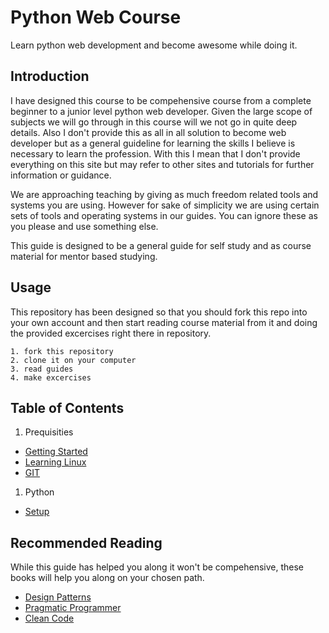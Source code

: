 # Python Web Course
Learn python web development and become awesome while doing it.

## Introduction
I have designed this course to be compehensive course from a complete beginner to a junior level python web developer.
Given the large scope of subjects we will go through in this course will we not go in quite deep details. Also I don't
provide this as all in all solution to become web developer but as a general guideline for learning the skills I
believe is necessary to learn the profession. With this I mean that I don't provide everything on this site but may
refer to other sites and tutorials for further information or guidance.

We are approaching teaching by giving as much freedom related tools and systems you are using. However for sake of
simplicity we are using certain sets of tools and operating systems in our guides. You can ignore these as you please and
use something else.

This guide is designed to be a general guide for self study and as course material for mentor based studying.

## Usage
This repository has been designed so that you should fork this repo into your own account and then start reading course material
from it and doing the provided excercises right there in repository.

```
1. fork this repository
2. clone it on your computer
3. read guides
4. make excercises
```

## Table of Contents
1. Prequisities
  * [Getting Started](https://github.com/hanshoi/python_web_course/blob/master/material/prequisities/getting_started.md)
  * [Learning Linux](https://github.com/hanshoi/python_web_course/blob/master/material/prequisities/linux.md)
  * [GIT](https://github.com/hanshoi/python_web_course/blob/master/material/prequisities/git.md)
1. Python
  * [Setup](https://github.com/hanshoi/python_web_course/blob/master/material/python/setup.md)


## Recommended Reading
While this guide has helped you along it won't be compehensive, these books will help you along on your chosen path.

* [Design Patterns](https://www.amazon.com/Design-Patterns-Elements-Reusable-Object-Oriented/dp/0201633612/ref=pd_sim_14_4?ie=UTF8&pd_rd_i=0201633612&pd_rd_r=B405APFTJ1764773EPE6&pd_rd_w=WiFMY&pd_rd_wg=N0Lnm&psc=1&refRID=B405APFTJ1764773EPE6)
* [Pragmatic Programmer](https://www.amazon.com/Pragmatic-Programmer-Journeyman-Master/dp/020161622X)
* [Clean Code](https://www.amazon.com/Clean-Code-Handbook-Software-Craftsmanship/dp/0132350882/ref=sr_1_1?s=books&ie=UTF8&qid=1477593765&sr=1-1&keywords=Clean+Code)
